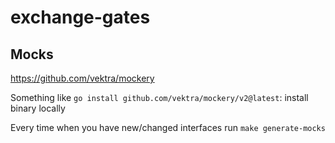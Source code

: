 # exchange-gates

## Mocks

https://github.com/vektra/mockery  

Something like `go install github.com/vektra/mockery/v2@latest`: install binary locally  

Every time when you have new/changed interfaces run `make generate-mocks`  